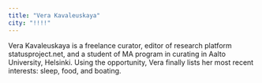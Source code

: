 ```yaml
---
title: "Vera Kavaleuskaya"
city: "!!!!"
---
```


Vera Kavaleuskaya is a freelance curator, editor of research platform statusproject.net, and a student of MA program in curating in Aalto University, Helsinki. Using the opportunity, Vera finally lists her most recent interests: sleep, food, and boating.
